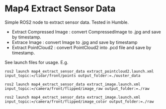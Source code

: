 # Map4 Extract Sensor Data

Simple ROS2 node to extract sensor data. Tested in Humble.

* Extract Compressed Image : convert CompressedImage to .jpg and save by timestamp.
* Extrace Image : convert Image to .jpg and save by timestamp
* Extract PointCloud2 : convert PointCloud2 into .pcd file and save by timestamp. 

See launch files for usage. E.g.

```
ros2 launch map4_extract_sensor_data extract_pointcloud2.launch.xml input_topic:=/lidar/front/points output_folder:=./ouster_data
```

```
ros2 launch map4_extract_sensor_data extract_image.launch.xml input_topic:=/camera/front/flipped/image_raw output_folder:=./raw
```

```
ros2 launch map4_extract_sensor_data extract_image.launch.xml input_topic:=/camera/front/flipped/image_color output_folder:=./raw
```